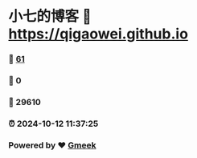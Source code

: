 # 小七的博客 :link: https://qigaowei.github.io 
### :page_facing_up: [61](https://qigaowei.github.io/tag.html) 
### :speech_balloon: 0 
### :hibiscus: 29610 
### :alarm_clock: 2024-10-12 11:37:25 
### Powered by :heart: [Gmeek](https://github.com/Meekdai/Gmeek)
